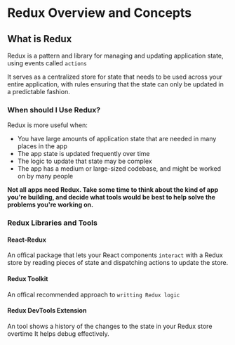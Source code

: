 # Redux Overview and Concepts

## What is Redux

Redux is a pattern and library for managing and updating application state, using events called `actions`

It serves as a centralized store for state that needs to be used across your entire application, with rules ensuring that the state can only be updated in a predictable fashion.

### When should I Use Redux?

Redux is more useful when:

- You have large amounts of application state that are needed in many places in the app
- The app state is updated frequently over time
- The logic to update that state may be complex
- The app has a medium or large-sized codebase, and might be worked on by many people

<strong>Not all apps need Redux. Take some time to think about the kind of app you're building, and decide what tools would be best to help solve the problems you're working on.</strong>

### Redux Libraries and Tools

#### React-Redux

An offical package that lets your React components `interact` with a Redux store by reading pieces of state and dispatching actions to update the store.

#### Redux Toolkit

An offical recommended approach to `writting Redux logic`

#### Redux DevTools Extension

An tool shows a history of the changes to the state in your Redux store overtime
It helps debug effectively.

